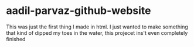 # aadil-parvaz-github-website
This was just the first thing I made in html. I just wanted to make something that kind of dipped my toes in the water, this projecet ins't even completely finished
